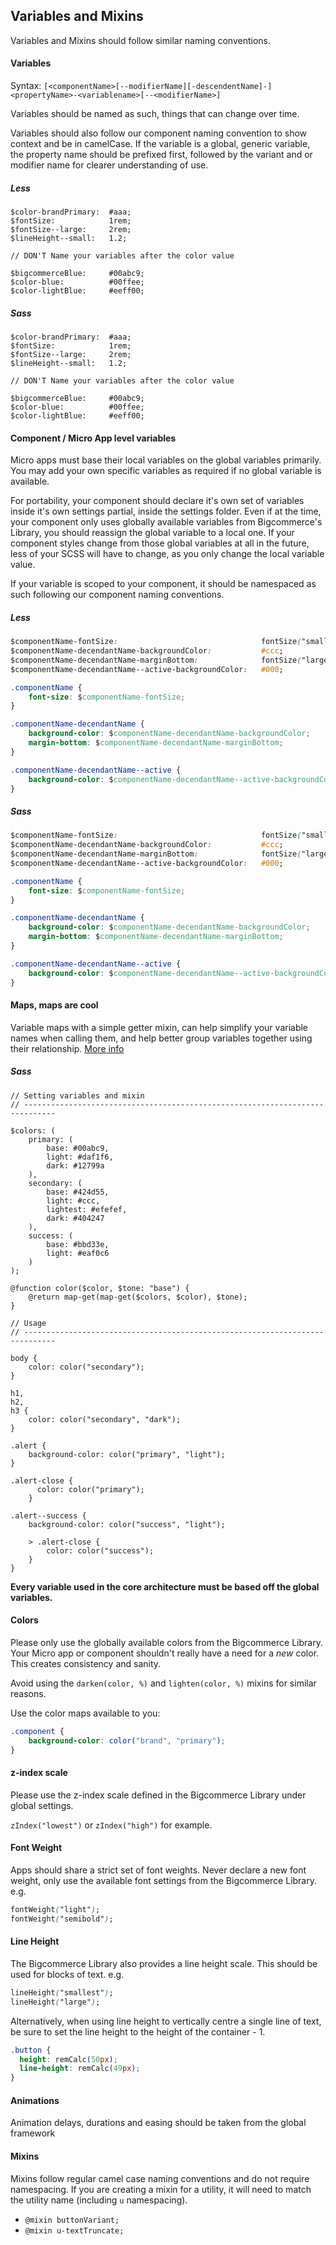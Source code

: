 ## Variables and Mixins

Variables and Mixins should follow similar naming conventions.

#### Variables

Syntax: `[<componentName>[--modifierName][-descendentName]-]<propertyName>-<variablename>[--<modifierName>]`

Variables should be named as such, things that can change over time.

Variables should also follow our component naming convention to show context and be in camelCase. If the variable is a
global, generic variable, the property name should be prefixed first, followed by the variant and or modifier name for
clearer understanding of use.

<!-- --lang-ex -->

##### Less

```less
$color-brandPrimary:  #aaa;
$fontSize:            1rem;
$fontSize--large:     2rem;
$lineHeight--small:   1.2;

// DON'T Name your variables after the color value

$bigcommerceBlue:     #00abc9;
$color-blue:          #00ffee;
$color-lightBlue:     #eeff00;
```

##### Sass

```less
$color-brandPrimary:  #aaa;
$fontSize:            1rem;
$fontSize--large:     2rem;
$lineHeight--small:   1.2;

// DON'T Name your variables after the color value

$bigcommerceBlue:     #00abc9;
$color-blue:          #00ffee;
$color-lightBlue:     #eeff00;
```
<!-- --lang-ex-end -->

#### Component / Micro App level variables

Micro apps must base their local variables on the global variables primarily.
You may add your own specific variables as required if no global variable is available.

For portability, your component should declare it's own set of variables inside it's own settings partial, inside the
settings folder. Even if at the time, your
component only uses globally available variables from Bigcommerce's Library, you should reassign the global variable to
a local one.
If your component styles change from those global variables at all in the future, less of your SCSS will have to change,
as you only change the local variable value.

If your variable is scoped to your component, it should be namespaced as such following our component naming conventions.

<!-- --lang-ex -->

##### Less

```css
$componentName-fontSize:                                fontSize("small");
$componentName-decendantName-backgroundColor:           #ccc;
$componentName-decendantName-marginBottom:              fontSize("large");
$componentName-decendantName--active-backgroundColor:   #000;
```

```css
.componentName {
    font-size: $componentName-fontSize;
}

.componentName-decendantName {
    background-color: $componentName-decendantName-backgroundColor;
    margin-bottom: $componentName-decendantName-marginBottom;
}

.componentName-decendantName--active {
    background-color: $componentName-decendantName--active-backgroundColor;
}
```

##### Sass

```css
$componentName-fontSize:                                fontSize("small");
$componentName-decendantName-backgroundColor:           #ccc;
$componentName-decendantName-marginBottom:              fontSize("large");
$componentName-decendantName--active-backgroundColor:   #000;
```

```css
.componentName {
    font-size: $componentName-fontSize;
}

.componentName-decendantName {
    background-color: $componentName-decendantName-backgroundColor;
    margin-bottom: $componentName-decendantName-marginBottom;
}

.componentName-decendantName--active {
    background-color: $componentName-decendantName--active-backgroundColor;
}
```

<!-- --lang-ex-end -->

#### Maps, maps are cool

Variable maps with a simple getter mixin, can help simplify your variable names when calling them, and help better group
variables together using their relationship. [More info](http://erskinedesign.com/blog/friendlier-colour-names-sass-maps/)

<!-- --lang-ex -->

##### Sass

```less
// Setting variables and mixin
// -----------------------------------------------------------------------------

$colors: (
    primary: (
        base: #00abc9,
        light: #daf1f6,
        dark: #12799a
    ),
    secondary: (
        base: #424d55,
        light: #ccc,
        lightest: #efefef,
        dark: #404247
    ),
    success: (
        base: #bbd33e,
        light: #eaf0c6
    )
);

@function color($color, $tone: "base") {
    @return map-get(map-get($colors, $color), $tone);
}
```


```less
// Usage
// -----------------------------------------------------------------------------

body {
    color: color("secondary");
}

h1,
h2,
h3 {
    color: color("secondary", "dark");
}

.alert {
    background-color: color("primary", "light");
}

.alert-close {
      color: color("primary");
    }

.alert--success {
    background-color: color("success", "light");

    > .alert-close {
        color: color("success");
    }
}
```

<!-- --lang-ex-end -->

**Every variable used in the core architecture must be based off the global variables.**

#### Colors

Please only use the globally available colors from the Bigcommerce Library. Your Micro app or component shouldn't really
have a need for a *new* color. This creates consistency and sanity.

Avoid using the `darken(color, %)` and `lighten(color, %)` mixins for similar reasons.

Use the color maps available to you:

```css
.component {
    background-color: color("brand", "primary");
}
```

#### z-index scale

Please use the z-index scale defined in the Bigcommerce Library under global settings.

`zIndex("lowest")` or `zIndex("high")` for example.

#### Font Weight

Apps should share a strict set of font weights. Never declare a new font weight, only use the available font settings
from the Bigcommerce Library. e.g.

```css
fontWeight("light");
fontWeight("semibold");
```
#### Line Height

The Bigcommerce Library also provides a line height scale. This should be used for blocks of text. e.g.

```css
lineHeight("smallest");
lineHeight("large");
```

Alternatively, when using line height to vertically centre a single line of text, be sure to set the line height to the
height of the container - 1.

```CSS
.button {
  height: remCalc(50px);
  line-height: remCalc(49px);
}
```

#### Animations

Animation delays, durations and easing should be taken from the global framework

#### Mixins

Mixins follow regular camel case naming conventions and do not require namespacing. If you are creating a mixin for a
utility, it will need to match the utility name (including `u` namespacing).

* `@mixin buttonVariant;`
* `@mixin u-textTruncate;`
